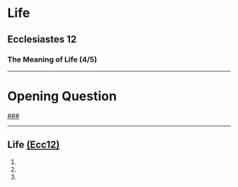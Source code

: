 <!-- .slide: <%= bg("unsplash-Jztmx9yqjBw-stars.jpg") %> id="title" -->
# Life
## Ecclesiastes 12
### The Meaning of Life (4/5)

---
<!-- .slide: data-background="white" -->
# Opening **Question**

[###](#/outline "secret")

---
<!-- .slide: <%= bg("unsplash-Jztmx9yqjBw-stars.jpg") %> id="outline" class="outline" -->
## Life [(Ecc12)](# "ref")
1.
2.
3.

